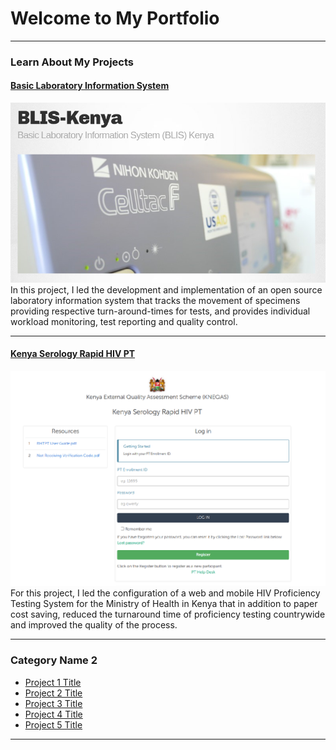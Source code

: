 # Welcome to My Portfolio

---

### Learn About My Projects

#### [Basic Laboratory Information System](https://ilabafrica.github.io/blis-kenya/)
<img src="images/blis.png?raw=true"/>
In this project, I led the development and implementation of an open source laboratory information system that tracks the movement of specimens providing respective turn-around-times for tests, and provides individual workload monitoring, test reporting and quality control.

---
#### [Kenya Serology Rapid HIV PT](http://rhtpt.or.ke/)
<img src="images/rhtpt.png?raw=true"/>
For this project, I led the configuration of a web and mobile  HIV Proficiency Testing System for the Ministry of Health in Kenya that in addition to paper cost saving, reduced the turnaround time of proficiency testing countrywide and improved the quality of the process. 

---

### Category Name 2

- [Project 1 Title](http://example.com/)
- [Project 2 Title](http://example.com/)
- [Project 3 Title](http://example.com/)
- [Project 4 Title](http://example.com/)
- [Project 5 Title](http://example.com/)

---





